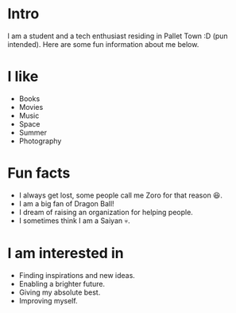 
# Intro

I am a student and a tech enthusiast residing in Pallet Town :D (pun intended).
Here are some fun information about me below.

# I like

* Books
* Movies
* Music
* Space
* Summer
* Photography

# Fun facts

* I always get lost, some people call me Zoro for that reason 😆.
* I am a big fan of Dragon Ball!
* I dream of raising an organization for helping people.
* I sometimes think I am a Saiyan 💀.

# I am interested in

* Finding inspirations and new ideas.
* Enabling a brighter future.
* Giving my absolute best.
* Improving myself.

